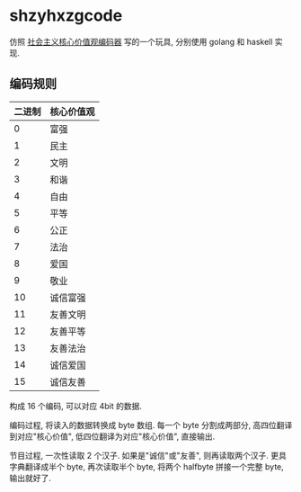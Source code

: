 # shzyhxzgcode

仿照 [社会主义核心价值观编码器](https://atool.vip/corevalue/) 写的一个玩具,
    分别使用 golang 和 haskell 实现.

## 编码规则

| 二进制 | 核心价值观 |
| --- |-------|
| 0 | 富强    |
| 1 | 民主    |
| 2 | 文明    |
| 3 | 和谐    |
| 4 | 自由    |
| 5 | 平等    |
| 6 | 公正    |
| 7 | 法治    |
| 8 | 爱国    |
| 9 | 敬业    |
| 10 | 诚信富强  |
| 11 | 友善文明  |
| 12 | 友善平等  |
| 13 | 友善法治  |
| 14 | 诚信爱国  |
| 15 | 诚信友善  |


构成 16 个编码, 可以对应 4bit 的数据.

编码过程, 将读入的数据转换成 byte 数组.
每一个 byte 分割成两部分, 高四位翻译到对应"核心价值", 低四位翻译为对应"核心价值", 直接输出.

节目过程, 一次性读取 2 个汉子. 如果是"诚信"或"友善", 则再读取两个汉子.
更具字典翻译成半个 byte, 再次读取半个 byte, 将两个 halfbyte 拼接一个完整 byte, 输出就好了.
